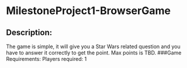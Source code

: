 # MilestoneProject1-BrowserGame

## Description:
The game is simple, it will give you a Star Wars related question and you have to answer it correctly to get the point. Max points is TBD.
###Game Requirements:
Players required: 1
###